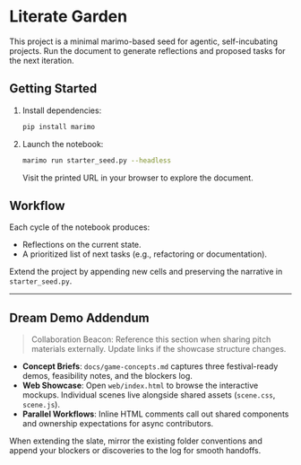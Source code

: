 # Literate Garden

This project is a minimal marimo-based seed for agentic, self-incubating projects. Run the document to generate reflections and proposed tasks for the next iteration.

## Getting Started

1. Install dependencies:
   ```bash
   pip install marimo
   ```
2. Launch the notebook:
   ```bash
   marimo run starter_seed.py --headless
   ```
   Visit the printed URL in your browser to explore the document.

## Workflow

Each cycle of the notebook produces:
- Reflections on the current state.
- A prioritized list of next tasks (e.g., refactoring or documentation).

Extend the project by appending new cells and preserving the narrative in `starter_seed.py`.

---

## Dream Demo Addendum

> Collaboration Beacon: Reference this section when sharing pitch materials externally. Update links if the showcase structure changes.

- **Concept Briefs**: `docs/game-concepts.md` captures three festival-ready demos, feasibility notes, and the blockers log.
- **Web Showcase**: Open `web/index.html` to browse the interactive mockups. Individual scenes live alongside shared assets (`scene.css`, `scene.js`).
- **Parallel Workflows**: Inline HTML comments call out shared components and ownership expectations for async contributors.

When extending the slate, mirror the existing folder conventions and append your blockers or discoveries to the log for smooth handoffs.
